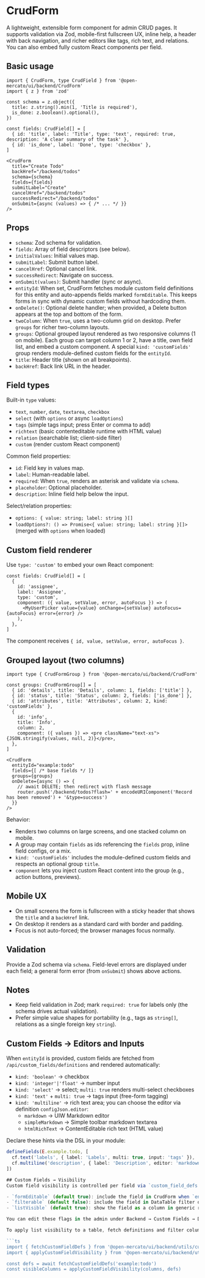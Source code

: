 # CrudForm

A lightweight, extensible form component for admin CRUD pages. It supports validation via Zod, mobile-first fullscreen UX, inline help, a header with back navigation, and richer editors like tags, rich text, and relations. You can also embed fully custom React components per field.

## Basic usage

```tsx
import { CrudForm, type CrudField } from '@open-mercato/ui/backend/CrudForm'
import { z } from 'zod'

const schema = z.object({
  title: z.string().min(1, 'Title is required'),
  is_done: z.boolean().optional(),
})

const fields: CrudField[] = [
  { id: 'title', label: 'Title', type: 'text', required: true, description: 'A clear summary of the task' },
  { id: 'is_done', label: 'Done', type: 'checkbox' },
]

<CrudForm
  title="Create Todo"
  backHref="/backend/todos"
  schema={schema}
  fields={fields}
  submitLabel="Create"
  cancelHref="/backend/todos"
  successRedirect="/backend/todos"
  onSubmit={async (values) => { /* ... */ }}
/>
```

## Props
- `schema`: Zod schema for validation.
- `fields`: Array of field descriptors (see below).
- `initialValues`: Initial values map.
- `submitLabel`: Submit button label.
- `cancelHref`: Optional cancel link.
- `successRedirect`: Navigate on success.
- `onSubmit(values)`: Submit handler (sync or async).
- `entityId`: When set, CrudForm fetches module custom field definitions for this entity and auto-appends fields marked `formEditable`. This keeps forms in sync with dynamic custom fields without hardcoding them.
- `onDelete()`: Optional delete handler; when provided, a Delete button appears at the top and bottom of the form.
- `twoColumn`: When `true`, uses a two-column grid on desktop. Prefer `groups` for richer two-column layouts.
- `groups`: Optional grouped layout rendered as two responsive columns (1 on mobile). Each group can target column 1 or 2, have a title, own field list, and embed a custom component. A special `kind: 'customFields'` group renders module-defined custom fields for the `entityId`.
- `title`: Header title (shown on all breakpoints).
- `backHref`: Back link URL in the header.

## Field types
Built-in `type` values:
- `text`, `number`, `date`, `textarea`, `checkbox`
- `select` (with `options` or async `loadOptions`)
- `tags` (simple tags input; press Enter or comma to add)
- `richtext` (basic contenteditable runtime with HTML value)
- `relation` (searchable list; client-side filter)
- `custom` (render custom React component)

Common field properties:
- `id`: Field key in values map.
- `label`: Human-readable label.
- `required`: When `true`, renders an asterisk and validate via `schema`.
- `placeholder`: Optional placeholder.
- `description`: Inline field help below the input.

Select/relation properties:
- `options: { value: string; label: string }[]`
- `loadOptions?: () => Promise<{ value: string; label: string }[]>` (merged with `options` when loaded)

## Custom field renderer
Use `type: 'custom'` to embed your own React component:

```tsx
const fields: CrudField[] = [
  {
    id: 'assignee',
    label: 'Assignee',
    type: 'custom',
    component: ({ value, setValue, error, autoFocus }) => (
      <MyUserPicker value={value} onChange={setValue} autoFocus={autoFocus} error={error} />
    ),
  },
]
```

The component receives `{ id, value, setValue, error, autoFocus }`.

## Grouped layout (two columns)

```tsx
import type { CrudFormGroup } from '@open-mercato/ui/backend/CrudForm'

const groups: CrudFormGroup[] = [
  { id: 'details', title: 'Details', column: 1, fields: ['title'] },
  { id: 'status', title: 'Status', column: 2, fields: ['is_done'] },
  { id: 'attributes', title: 'Attributes', column: 2, kind: 'customFields' },
  {
    id: 'info',
    title: 'Info',
    column: 2,
    component: ({ values }) => <pre className="text-xs">{JSON.stringify(values, null, 2)}</pre>,
  },
]

<CrudForm
  entityId="example:todo"
  fields={[ /* base fields */ ]}
  groups={groups}
  onDelete={async () => {
    // await DELETE; then redirect with flash message
    router.push('/backend/todos?flash=' + encodeURIComponent('Record has been removed') + '&type=success')
  }}
/>
```

Behavior:
- Renders two columns on large screens, and one stacked column on mobile.
- A group may contain `fields` as ids referencing the `fields` prop, inline field configs, or a mix.
- `kind: 'customFields'` includes the module-defined custom fields and respects an optional group `title`.
- `component` lets you inject custom React content into the group (e.g., action buttons, previews).

## Mobile UX
- On small screens the form is fullscreen with a sticky header that shows the `title` and a `backHref` link.
- On desktop it renders as a standard card with border and padding.
- Focus is not auto-forced; the browser manages focus normally.

## Validation
Provide a Zod schema via `schema`. Field-level errors are displayed under each field; a general form error (from `onSubmit`) shows above actions.

## Notes
- Keep field validation in Zod; mark `required: true` for labels only (the schema drives actual validation).
- Prefer simple value shapes for portability (e.g., tags as `string[]`, relations as a single foreign key `string`).

## Custom Fields → Editors and Inputs
When `entityId` is provided, custom fields are fetched from `/api/custom_fields/definitions` and rendered automatically:

- `kind: 'boolean'` → checkbox
- `kind: 'integer'|'float'` → number input
- `kind: 'select'` → select; `multi: true` renders multi-select checkboxes
- `kind: 'text'` + `multi: true` → tags input (free-form tagging)
- `kind: 'multiline'` → rich text area; you can choose the editor via definition `configJson.editor`:
  - `markdown` → UIW Markdown editor
  - `simpleMarkdown` → Simple toolbar markdown textarea
  - `htmlRichText` → ContentEditable rich text (HTML value)

Declare these hints via the DSL in your module:

```ts
defineFields(E.example.todo, [
  cf.text('labels', { label: 'Labels', multi: true, input: 'tags' }),
  cf.multiline('description', { label: 'Description', editor: 'markdown' }),
])

## Custom Fields → Visibility
Custom field visibility is controlled per field via `custom_field_defs.config_json` and affects forms, filters, and list pages:

- `formEditable` (default true): include the field in CrudForm when `entityId` is provided.
- `filterable` (default false): include the field in DataTable filter overlays.
- `listVisible` (default true): show the field as a column in generic records lists.

You can edit these flags in the admin under Backend → Custom Fields → Definitions. For programmatic control, set them in your DSL or seeding CLI.

To apply list visibility to a table, fetch definitions and filter columns via helper:

```ts
import { fetchCustomFieldDefs } from '@open-mercato/ui/backend/utils/customFieldDefs'
import { applyCustomFieldVisibility } from '@open-mercato/ui/backend/utils/customFieldColumns'

const defs = await fetchCustomFieldDefs('example:todo')
const visibleColumns = applyCustomFieldVisibility(columns, defs)
```
```
